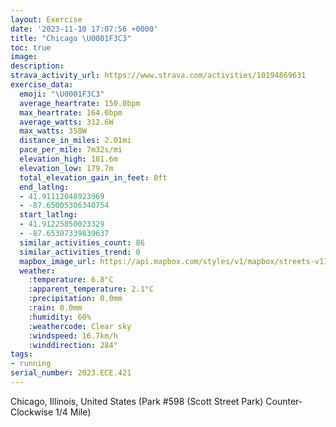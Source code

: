 ```yaml
---
layout: Exercise
date: '2023-11-10 17:07:56 +0000'
title: "Chicago \U0001F3C3"
toc: true
image:
description:
strava_activity_url: https://www.strava.com/activities/10194869631
exercise_data:
  emoji: "\U0001F3C3"
  average_heartrate: 150.0bpm
  max_heartrate: 164.0bpm
  average_watts: 312.6W
  max_watts: 358W
  distance_in_miles: 2.01mi
  pace_per_mile: 7m32s/mi
  elevation_high: 181.6m
  elevation_low: 179.7m
  total_elevation_gain_in_feet: 0ft
  end_latlng:
  - 41.91112048923969
  - -87.65005306340754
  start_latlng:
  - 41.91225850023329
  - -87.65307339839637
  similar_activities_count: 86
  similar_activities_trend: 0
  mapbox_image_url: https://api.mapbox.com/styles/v1/mapbox/streets-v11/static/path-5+787af2-1.0(i%7Bx~Fbl~uOEqBQa%40DKPQNYZ%5Dj%40w%40P_%40NwA%40uA%40KLQ%40M%3FgIEgEAiGGqB%3FkBl%40GNGPAtAALJDdDAx%40Bh%40DNLRHHPF~%40C%5CEZQLY%40SGcDCWMWOMUEu%40B_%40DKDOPO%60%40%3FPHhDDNLPRJPD%60AEPCRMFIJU%40SEeDCWGMMSKGSCoAJQFQPMf%40BtBFhAJRRNNFL%3F~%40GREPOJUBK%3Fq%40CaCAQKWOOMEUCuAJIFS%60%40EV%3FvADvAFVPRRJR%40%60AGNETMLSBO%3FuAEwAGi%40IMQM_%40EyA%40c%40EWUUDmAFKDED%3FNBh%40Yi%40EFAn%40LvGCzBDjBAtBBlAAf%40DjB),pin-s-s+e5b22e(-87.65138,41.91173),pin-s-f+89ae00(-87.64825000000009,41.91097999999999)/auto/800x800?access_token=pk.eyJ1Ijoiam9zaGJlY2ttYW4iLCJhIjoiY205eWR2aDd1MWZ6djJrbXc4a3M0bWZleiJ9.XiG9OWkNcZk2QzjJbxLB4A
  weather:
    :temperature: 6.8°C
    :apparent_temperature: 2.1°C
    :precipitation: 0.0mm
    :rain: 0.0mm
    :humidity: 60%
    :weathercode: Clear sky
    :windspeed: 16.7km/h
    :winddirection: 284°
tags:
- running
serial_number: 2023.ECE.421
---
```

Chicago, Illinois, United States (Park #598 (Scott Street Park) Counter-Clockwise 1/4 Mile)

